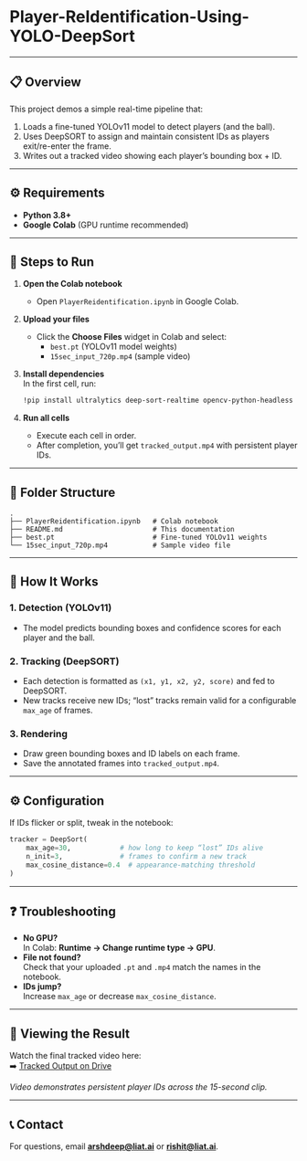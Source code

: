 # Player-ReIdentification-Using-YOLO-DeepSort

---

## 📋 Overview

This project demos a simple real-time pipeline that:

1. Loads a fine-tuned YOLOv11 model to detect players (and the ball).
2. Uses DeepSORT to assign and maintain consistent IDs as players exit/re-enter the frame.
3. Writes out a tracked video showing each player’s bounding box + ID.

---

## ⚙️ Requirements

- **Python 3.8+**
- **Google Colab** (GPU runtime recommended)

---

## 🚀 Steps to Run

1. **Open the Colab notebook**

   - Open `PlayerReidentification.ipynb` in Google Colab.

2. **Upload your files**

   - Click the **Choose Files** widget in Colab and select:
     - `best.pt` (YOLOv11 model weights)
     - `15sec_input_720p.mp4` (sample video)

3. **Install dependencies**\
   In the first cell, run:

   ```bash
   !pip install ultralytics deep-sort-realtime opencv-python-headless
   ```

4. **Run all cells**

   - Execute each cell in order.
   - After completion, you’ll get `tracked_output.mp4` with persistent player IDs.

---

## 📂 Folder Structure

```plaintext
.
├── PlayerReidentification.ipynb   # Colab notebook
├── README.md                      # This documentation
├── best.pt                        # Fine-tuned YOLOv11 weights
└── 15sec_input_720p.mp4           # Sample video file
```

---

## 📝 How It Works

### 1. Detection (YOLOv11)

- The model predicts bounding boxes and confidence scores for each player and the ball.

### 2. Tracking (DeepSORT)

- Each detection is formatted as `(x1, y1, x2, y2, score)` and fed to DeepSORT.
- New tracks receive new IDs; “lost” tracks remain valid for a configurable `max_age` of frames.

### 3. Rendering

- Draw green bounding boxes and ID labels on each frame.
- Save the annotated frames into `tracked_output.mp4`.

---

## ⚙️ Configuration

If IDs flicker or split, tweak in the notebook:

```python
tracker = DeepSort(
    max_age=30,            # how long to keep “lost” IDs alive
    n_init=3,              # frames to confirm a new track
    max_cosine_distance=0.4  # appearance-matching threshold
)
```

---

## ❓ Troubleshooting

- **No GPU?**\
  In Colab: **Runtime → Change runtime type → GPU**.
- **File not found?**\
  Check that your uploaded `.pt` and `.mp4` match the names in the notebook.
- **IDs jump?**\
  Increase `max_age` or decrease `max_cosine_distance`.

---

## 🎥 Viewing the Result

Watch the final tracked video here:\
➡️ [Tracked Output on Drive](https://drive.google.com/file/d/1sa4PhxEVM3a49Vhlnwj_0mi1X3k7vyDp/view?usp=sharing)

*Video demonstrates persistent player IDs across the 15-second clip.*

---

## 📞 Contact

For questions, email [**arshdeep@liat.ai**](mailto\:arshdeep@liat.ai) or [**rishit@liat.ai**](mailto\:rishit@liat.ai).

